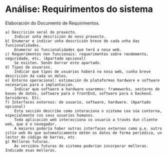 # Análise: Requirimentos do sistema
Elaboración do Documento de Requirimentos. 

    a) Descrición xeral do proxecto.
        Indicar unha descrición do noso proxecto.
    b) Enumerar e indicar unha descrición breve de cada unha das funcionalidades. 
        Enumerar as funcionalidades que terá a nosa web.
    c) Requerimentos non funcionais: requerimentos sobre rendemento, seguridade, etc. (Apartado opcional)
        Se existen. Senón borrar este apartado.
    d) Tipos de usuarios.
        Indicar que tipos de usuarios haberá na nosa web, cunha breve descrición da cada un deles.
    e) Entorno operacional: estimación de plataformas hardware e software necesarias para a implantación.
        Indicar que software a hardware usaremos: frameworks, xestores de bases de datos, software para o frontEnd, software para o backend. Servidores. Etc.
    f) Interfaces externos: de usuario, software, hardware. (Apartado opcional)
        Esta sección describe como interaciona o sistema coa súa contorna, especialmente cos seus usuarios humanos.
        Toda aplicación web interacciona co usuario a través dun cliente web, que é o navegador. 
        A maiores podería haber outras interfaces externas como p.e. outro sitio web do que automaticamente obtén os datos de forma periódica, un lector de código de barras, etc.
    g) Melloras futuras.
        As versións futuras do sistema poderían incorporar melloras. Indicade esas melloras.
